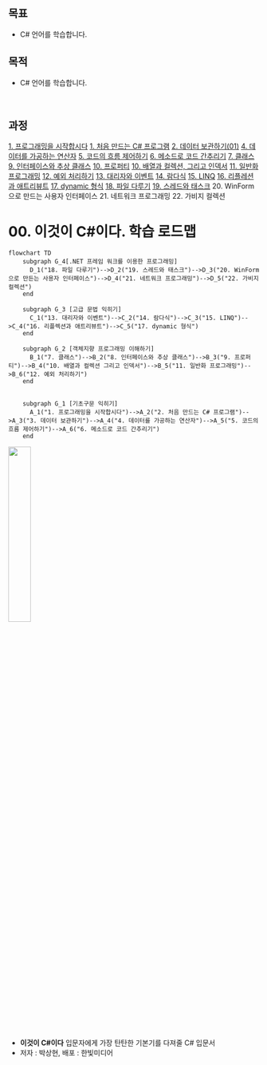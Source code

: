 ## 목표
- C# 언어를 학습합니다.

## 목적 
- C# 언어를 학습합니다.

<br>

## 과정
[1. 프로그래밍을 시작합시다](https://github.com/SagiK-Repository/C-_Study/blob/main/Chapter01.md)
[1. 처음 만드는 C# 프로그램](https://github.com/SagiK-Repository/C-_Study/blob/main/Chapter02.md)
[2. 데이터 보관하기(01)](https://github.com/SagiK-Repository/C-_Study/blob/main/Chapter03.md)
[4. 데이터를 가공하는 연산자](https://github.com/SagiK-Repository/C-_Study/blob/main/Chapter04.md)
[5. 코드의 흐름 제어하기](https://github.com/SagiK-Repository/C-_Study/blob/main/Chapter05.md)
[6. 메소드로 코드 간추리기](https://github.com/SagiK-Repository/C-_Study/blob/main/Chapter06.md)
[7. 클래스](https://github.com/SagiK-Repository/C-_Study/blob/main/Chapter07.md)
[9. 인터페이스와 추상 클래스](https://github.com/SagiK-Repository/C-_Study/blob/main/Chapter08.md)
[10. 프로퍼티](https://github.com/SagiK-Repository/C-_Study/blob/main/Chapter09.md)
[10. 배열과 컬렉션, 그리고 인덱서](https://github.com/SagiK-Repository/C-_Study/blob/main/Chapter10.md)
[11. 일반화 프로그래밍](https://github.com/SagiK-Repository/C-_Study/blob/main/Chapter11.md)
[12. 예외 처리하기](https://github.com/SagiK-Repository/C-_Study/blob/main/Chapter12.md)
[13. 대리자와 이벤트](https://github.com/SagiK-Repository/C-_Study/blob/main/Chapter13.md)
[14. 람다식](https://github.com/SagiK-Repository/C-_Study/blob/main/Chapter14.md)
[15. LINQ](https://github.com/SagiK-Repository/C-_Study/blob/main/Chapter15.md)
[16. 리플레션과 애트리뷰트](https://github.com/SagiK-Repository/C-_Study/blob/main/Chapter16.md)
[17. dynamic 형식](https://github.com/SagiK-Repository/C-_Study/blob/main/Chapter17.md)
[18. 파일 다루기](https://github.com/SagiK-Repository/C-_Study/blob/main/Chapter18.md)
[19. 스레드와 태스크](https://github.com/SagiK-Repository/C-_Study/blob/main/Chapter19.md)
20. WinForm으로 만드는 사용자 인터페이스
21. 네트워크 프로그래밍
22. 가비지 컬렉션


# 00. 이것이 C#이다. 학습 로드맵

```mermaid
flowchart TD
    subgraph G_4[.NET 프레임 워크를 이용한 프로그래밍]
      D_1("18. 파일 다루기")-->D_2("19. 스레드와 태스크")-->D_3("20. WinForm으로 만든는 사용자 인터페이스")-->D_4("21. 네트워크 프로그래밍")-->D_5("22. 가비지 컬렉션")
    end

    subgraph G_3 [고급 문법 익히기]
      C_1("13. 대리자와 이벤트")-->C_2("14. 람다식")-->C_3("15. LINQ")-->C_4("16. 리플렉션과 애트리뷰트")-->C_5("17. dynamic 형식")
    end

    subgraph G_2 [객체지향 프로그래밍 이해하기]
      B_1("7. 클래스")-->B_2("8. 인터페이스와 추상 클래스")-->B_3("9. 프로퍼티")-->B_4("10. 배열과 컬렉션 그리고 인덱서")-->B_5("11. 일반화 프로그래밍")-->B_6("12. 예외 처리하기")
    end


    subgraph G_1 [기초구문 익히기]
      A_1("1. 프로그래밍을 시작합시다")-->A_2("2. 처음 만드는 C# 프로그램")-->A_3("3. 데이터 보관하기")-->A_4("4. 데이터를 가공하는 연산자")-->A_5("5. 코드의 흐름 제어하기")-->A_6("6. 메소드로 코드 간추리기")
    end
```

<img src="http://image.yes24.com/goods/96674785/XL" width="30%">  

- **이것이 C#이다** 입문자에게 가장 탄탄한 기본기를 다져줄 C# 입문서
- 저자 : 박상현, 배포 : 한빛미디어

